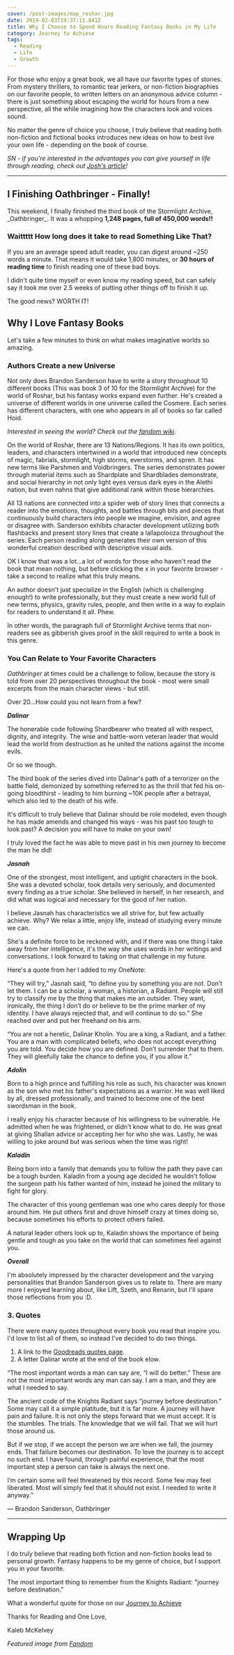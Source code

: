 ```yaml
---
cover: /post-images/map_roshar.jpg
date: 2019-02-03T19:37:11.841Z
title: Why I Choose to Spend Hours Reading Fantasy Books in My Life
category: Journey to Achieve
tags:
  - Reading
  - Life
  - Growth
---
```

For those who enjoy a great book, we all have our favorite types of stories. From mystery thrillers, to romantic tear jerkers, or non-fiction biographies on our favorite people, to written letters on an anonymous advice column - there is just something about escaping the world for hours from a new perspective, all the while imagining how the characters look and voices sound.

No matter the genre of choice you choose, I truly believe that reading both non-fiction and fictional books introduces new ideas on how to best live your own life - depending on the book of course.

_SN - if you're interested in the advantages you can give yourself in life through reading, check out [Josh's article](https://www.joshuakennon.com/the-biggest-advantage-you-can-give-yourself-in-life-is-reading/)!_

- - -

## I Finishing Oathbringer - Finally!

This weekend, I finally finished the third book of the Stormlight Archive, \_Oathbringer\_. It was a whopping **1,248 pages, full of 450,000 words!!**

### Waittttt How long does it take to read Something Like That?

If you are an average speed adult reader, you can digest around ~250 words a minute. That means it would take 1,800 minutes, or **30 hours of reading time** to finish reading one of these bad boys.

I didn't quite time myself or even know my reading speed, but can safely say it took me over 2.5 weeks of putting other things off to finish it up.

The good news? WORTH IT!

## Why I Love Fantasy Books

Let's take a few minutes to think on what makes imaginative worlds so amazing.

### Authors Create a new Universe

Not only does Brandon Sanderson have to write a story throughout 10 different books (This was book 3 of 10 for the Stormlight Archive) for the world of Roshar, but his fantasy works expand even further. He's created a universe of different worlds in one universe called the Cosmere. Each series has different characters, with one who appears in all of books so far called Hoid.

_Interested in seeing the world? Check out the [fandom wiki](https://stormlightarchive.fandom.com/wiki/Cosmere)._

On the world of Roshar, there are 13 Nations/Regions. It has its own politics, leaders, and characters intertwined in a world that introduced new concepts of magic, fabrials, stormlight, high storms, everstorms, and spren. It has new terms like Parshmen and Voidbringers. The series demonstrates power through material items such as Shardplate and Shardblades demonstrate, and social hierarchy in not only light eyes versus dark eyes in the Alethi nation, but even nahns that give additional rank within those hierarchies.

All 13 nations are connected into a spider web of story lines that connects a reader into the emotions, thoughts, and battles through bits and pieces that continuously build characters into people we imagine, envision, and agree or disagree with. Sanderson exhibits character development utilizing both flashbacks and present story lines that create a lallapolooza throughout the series. Each person reading along generates their own version of this wonderful creation described with descriptive visual aids.

OK I know that was a lot...a lot of words for those who haven't read the book that mean nothing, but before clicking the x in your favorite browser - take a second to realize what this truly means.

An author doesn't just specialize in the English (which is challenging enough!) to write professionally, but they must create a new world full of new terms, physics, gravity rules, people, and then write in a way to explain for readers to understand it all. Phew.

In other words, the paragraph full of Stormlight Archive terms that non-readers see as gibberish gives proof in the skill required to write a book in this genre. 

### You Can Relate to Your Favorite Characters

_Oathbringer_ at times could be a challenge to follow, because the story is told from over 20 perspectives throughout the book - most were small excerpts from the main character views - but still.

Over 20...How could you not learn from a few?

_**Dalinar**_

The honerable code following Shardbearer who treated all with respect, dignity, and integrity. The wise and battle-worn veteran leader that would lead the world from destruction as he united the nations against the income evils.

Or so we though.

The third book of the series dived into Dalinar's path of a terrorizer on the battle field, demonized by something referred to as the thrill that fed his on-going bloodthirst - leading to him burning ~10K people after a betrayal, which also led to the death of his wife.

It's difficult to truly believe that Dalinar should be role modeled, even though he has made amends and changed his ways - was his past too tough to look past? A decision you will have to make on your own!

I truly loved the fact he was able to move past in his own journey to become the man he did!

_**Jasnah**_

One of the strongest, most intelligent, and uptight characters in the book. She was a devoted scholar, took details very seriously, and documented every finding as a true scholar. She believed in herself, in her research, and did what was logical and necessary for the good of her nation.

I believe Jasnah has characteristics we all strive for, but few actually achieve. Why? We relax a little, enjoy life, instead of studying every minute we can.

She's a definite force to be reckoned with, and if there was one thing I take away from her intelligence, it's the way she uses words in her writings and conversations. I look forward to taking on that challenge in my future.

Here's a quote from her I added to my OneNote:

“They will try,” Jasnah said, “to define you by something you are not. Don’t let them. I can be a scholar, a woman, a historian, a Radiant. People will still try to classify me by the thing that makes me an outsider. They want, ironically, the thing I don’t do or believe to be the prime marker of my identity. I have always rejected that, and will continue to do so.” She reached over and put her freehand on his arm. 

“You are not a heretic, Dalinar Kholin. You are a king, a Radiant, and a father. You are a man with complicated beliefs, who does not accept everything you are told. You decide how you are defined. Don’t surrender that to them. They will gleefully take the chance to define you, if you allow it.” 

_**Adolin**_

Born to a high prince and fulfilling his role as such, his character was known as the son who met his father's expectations as a warrior. He was well liked by all, dressed professionally, and trained to become one of the best swordsman in the book.

I really enjoy his character because of his willingness to be vulnerable. He admitted when he was frightened, or didn't know what to do. He was great at giving Shallan advice or accepting her for who she was. Lastly, he was willing to joke around but was serious when the time was right!

_**Kaladin**_

Being born into a family that demands you to follow the path they pave can be a tough burden. Kaladin from a young age decided he wouldn't follow the surgeon path his father wanted of him, instead he joined the military to fight for glory.

The character of this young gentleman was one who cares deeply for those around him. He put others first and drove himself crazy at times doing so, because sometimes his efforts to protect others failed. 

A natural leader others look up to, Kaladin shows the importance of being gentle and tough as you take on the world that can sometimes feel against you. 

_**Overall**_

I'm absolutely impressed by the character development and the varying personalities that Brandon Sanderson gives us to relate to. There are many more I enjoyed learning about, like Lift, Szeth, and Renarin, but I'll spare those reflections from you :D.

### 3. Quotes

There were many quotes throughout every book you read that inspire you. I'd love to list all of them, so instead I've decided to do two things.

1. A link to the [Goodreads quotes page](https://www.goodreads.com/work/quotes/23840254-oathbringer).
2. A letter Dalinar wrote at the end of the book elow.

“The most important words a man can say are, “I will do better.” These are not the most important words any man can say. I am a man, and they are what I needed to say.

The ancient code of the Knights Radiant says “journey before destination.” Some may call it a simple platitude, but it is far more. A journey will have pain and failure. It is not only the steps forward that we must accept. It is the stumbles. The trials. The knowledge that we will fail. That we will hurt those around us.

But if we stop, if we accept the person we are when we fall, the journey ends. That failure becomes our destination. To love the journey is to accept no such end. I have found, through painful experience, that the most important step a person can take is always the next one.

I’m certain some will feel threatened by this record. Some few may feel liberated. Most will simply feel that it should not exist. I needed to write it anyway.” 

― Brandon Sanderson, Oathbringer

- - -

## Wrapping Up

I do truly believe that reading both fiction and non-fiction books lead to personal growth. Fantasy happens to be my genre of choice, but I support you in your favorite.

The most important thing to remember from the Knights Radiant: "journey before destination." 

What a wonderful quote for those on our [Journey to Achieve](https://www.kalebmckelvey.com/journey-to-achieve/about-the-journey/)

Thanks for Reading and One Love,

Kaleb McKelvey

_Featured image from [Fandom](https://stormlightarchive.fandom.com/wiki/Roshar)_
